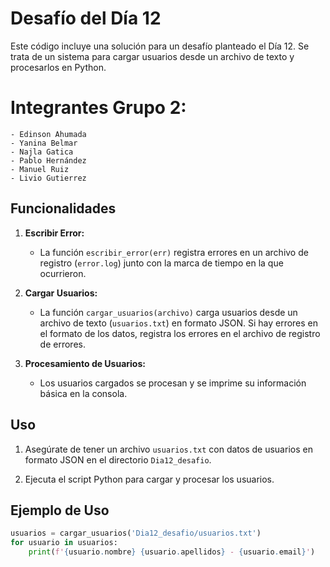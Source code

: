 # Desafío del Día 12

Este código incluye una solución para un desafío planteado el Día 12. Se trata de un sistema para cargar usuarios desde un archivo de texto y procesarlos en Python.

# Integrantes Grupo 2:
    - Edinson Ahumada
    - Yanina Belmar
    - Najla Gatica
    - Pablo Hernández
    - Manuel Ruiz
    - Livio Gutierrez

## Funcionalidades

1. **Escribir Error:**
    - La función `escribir_error(err)` registra errores en un archivo de registro (`error.log`) junto con la marca de tiempo en la que ocurrieron.

2. **Cargar Usuarios:**
    - La función `cargar_usuarios(archivo)` carga usuarios desde un archivo de texto (`usuarios.txt`) en formato JSON. Si hay errores en el formato de los datos, registra los errores en el archivo de registro de errores.

3. **Procesamiento de Usuarios:**
    - Los usuarios cargados se procesan y se imprime su información básica en la consola.

## Uso

1. Asegúrate de tener un archivo `usuarios.txt` con datos de usuarios en formato JSON en el directorio `Dia12_desafio`.

2. Ejecuta el script Python para cargar y procesar los usuarios.

## Ejemplo de Uso

```python
usuarios = cargar_usuarios('Dia12_desafio/usuarios.txt')
for usuario in usuarios:
    print(f'{usuario.nombre} {usuario.apellidos} - {usuario.email}')

